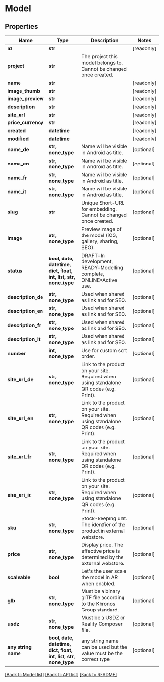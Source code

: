 # Model


## Properties
Name | Type | Description | Notes
------------ | ------------- | ------------- | -------------
**id** | **str** |  | [readonly] 
**project** | **str** | The project this model belongs to. Cannot be changed once created. | 
**name** | **str** |  | [readonly] 
**image_thumb** | **str** |  | [readonly] 
**image_preview** | **str** |  | [readonly] 
**description** | **str** |  | [readonly] 
**site_url** | **str** |  | [readonly] 
**price_currency** | **str** |  | [readonly] 
**created** | **datetime** |  | [readonly] 
**modified** | **datetime** |  | [readonly] 
**name_de** | **str, none_type** | Name will be visible in Android as title. | [optional] 
**name_en** | **str, none_type** | Name will be visible in Android as title. | [optional] 
**name_fr** | **str, none_type** | Name will be visible in Android as title. | [optional] 
**name_it** | **str, none_type** | Name will be visible in Android as title. | [optional] 
**slug** | **str** | Unique Short-URL for embedding. Cannot be changed once created. | [optional] 
**image** | **str, none_type** | Preview image of the model (iOS, gallery, sharing, SEO). | [optional] 
**status** | **bool, date, datetime, dict, float, int, list, str, none_type** | DRAFT&#x3D;In development, READY&#x3D;Modelling complete, ONLINE&#x3D;Active use. | [optional] 
**description_de** | **str, none_type** | Used when shared as link and for SEO. | [optional] 
**description_en** | **str, none_type** | Used when shared as link and for SEO. | [optional] 
**description_fr** | **str, none_type** | Used when shared as link and for SEO. | [optional] 
**description_it** | **str, none_type** | Used when shared as link and for SEO. | [optional] 
**number** | **int, none_type** | Use for custom sort order. | [optional] 
**site_url_de** | **str, none_type** | Link to the product on your site. Required when using standalone QR codes (e.g. Print). | [optional] 
**site_url_en** | **str, none_type** | Link to the product on your site. Required when using standalone QR codes (e.g. Print). | [optional] 
**site_url_fr** | **str, none_type** | Link to the product on your site. Required when using standalone QR codes (e.g. Print). | [optional] 
**site_url_it** | **str, none_type** | Link to the product on your site. Required when using standalone QR codes (e.g. Print). | [optional] 
**sku** | **str, none_type** | Stock-keeping unit. The identfier of the product in external webstore. | [optional] 
**price** | **str, none_type** | Display price. The effective price is determined by the external webstore. | [optional] 
**scaleable** | **bool** | Let&#39;s the user scale the model in AR when enabled. | [optional] 
**glb** | **str, none_type** | Must be a binary glTF file according to the Khronos Group standard. | [optional] 
**usdz** | **str, none_type** | Must be a USDZ or Reality Composer file. | [optional] 
**any string name** | **bool, date, datetime, dict, float, int, list, str, none_type** | any string name can be used but the value must be the correct type | [optional]

[[Back to Model list]](../README.md#documentation-for-models) [[Back to API list]](../README.md#documentation-for-api-endpoints) [[Back to README]](../README.md)


